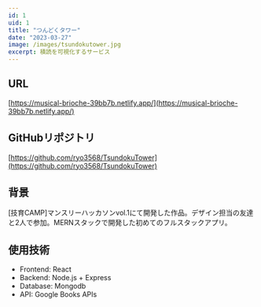 ```yaml
---
id: 1
uid: 1
title: "つんどくタワー"
date: "2023-03-27"
image: /images/tsundokutower.jpg
excerpt: 積読を可視化するサービス
---
```


## URL
[https://musical-brioche-39bb7b.netlify.app/](https://musical-brioche-39bb7b.netlify.app/)

## GitHubリポジトリ
[https://github.com/ryo3568/TsundokuTower](https://github.com/ryo3568/TsundokuTower)

## 背景
[技育CAMP]マンスリーハッカソンvol.1にて開発した作品。デザイン担当の友達と2人で参加。MERNスタックで開発した初めてのフルスタックアプリ。

## 使用技術
- Frontend: React
- Backend: Node.js + Express
- Database: Mongodb
- API: Google Books APIs


